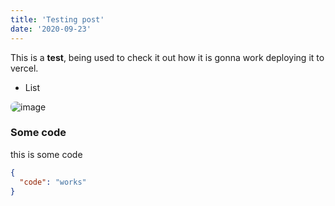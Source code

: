 ```yaml
---
title: 'Testing post'
date: '2020-09-23'
---
```


This is a **test**, being used to check it out how it is gonna work deploying it to vercel.

- List

<img src="https://upload.wikimedia.org/wikipedia/commons/thumb/6/6e/Monasterio_Khor_Virap%2C_Armenia%2C_2016-10-01%2C_DD_25.jpg/2880px-Monasterio_Khor_Virap%2C_Armenia%2C_2016-10-01%2C_DD_25.jpg"  alt="image" style="border-radius: 8px">

### Some code

this is some code

```json
{
  "code": "works"
}
```
